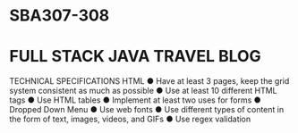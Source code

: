 # SBA307-308
# FULL STACK JAVA TRAVEL BLOG
TECHNICAL SPECIFICATIONS
HTML
●	Have at least 3 pages, keep the grid system consistent as much as possible
●	Use at least 10 different HTML tags
●	Use HTML tables
●	Implement at least two uses for forms
●	Dropped Down Menu 
●	Use web fonts
●	Use different types of content in the form of text, images, videos, and GIFs
●	Use regex validation
 
